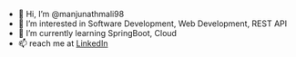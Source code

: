 - 👋 Hi, I’m @manjunathmali98
- 👀 I’m interested in Software Development, Web Development, REST API
- 🌱 I’m currently learning SpringBoot, Cloud
- 📫 reach me at <a href="https://www.linkedin.com/in/manjunath-mali/">LinkedIn </a>

<!---
manjunathmali98/manjunathmali98 is a ✨ special ✨ repository because its `README.md` (this file) appears on your GitHub profile.
You can click the Preview link to take a look at your changes.
--->

